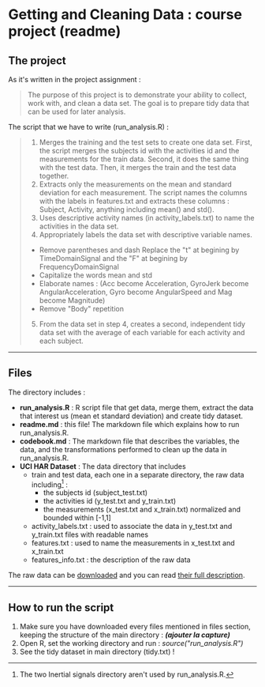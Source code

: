 Getting and Cleaning Data : course project (readme)
===================================

The project
-------------
As it's written in the project assignment :

> The purpose of this project is to demonstrate your ability to collect, work with, and clean a data set. The goal is to prepare tidy data that can be used for later analysis. 

The script that we have to write (run_analysis.R) :

>  1. Merges the training and the test sets to create one data set. First, the script merges the subjects id with the activities id and the measurements for the train data. Second, it does the same thing with the test data. Then, it merges the train and the test data together.
>  2. Extracts only the measurements on the mean and standard deviation for each measurement. The script names the columns with the labels in features.txt and extracts these columns : Subject, Activity, anything including mean() and std().
>  3. Uses descriptive activity names (in activity_labels.txt) to name the activities in the data set.
>  4. Appropriately labels the data set with descriptive variable names. 
> - Remove parentheses and dash Replace the "t" at begining by TimeDomainSignal and the "F" at begining by FrequencyDomainSignal
> - Capitalize the words mean and std
> - Elaborate names : (Acc become Acceleration, GyroJerk become AngularAcceleration, Gyro become AngularSpeed and Mag become Magnitude)
> - Remove "Body" repetition
>  5. From the data set in step 4, creates a second, independent tidy data set with the average of each variable for each activity and each subject.

----------
Files
-------------
The directory includes :

 - **run_analysis.R** : R script file that get data, merge them, extract the data that interest us (mean et standard deviation) and create tidy dataset.
 - **readme.md** : this file! The markdown file which explains how to run run_analysis.R.
 - **codebook.md** : The markdown file that describes the variables, the data, and the transformations performed to clean up the data in run_analysis.R.
 - **UCI HAR Dataset** : The data directory that includes
   - train and test data, each one in a separate directory, the raw data including[^inertial] :
     - the subjects id (subject\_test.txt) 
     - the activities id (y\_test.txt and y\_train.txt) 
     - the measurements (x\_test.txt and x\_train.txt) normalized and bounded within [-1,1]
   - activity\_labels.txt : used to associate the data in y\_test.txt and y\_train.txt files with readable names
   - features.txt : used to name the measurements in x\_test.txt and x\_train.txt
   - features_info.txt : the description of the raw data

The raw data can be [downloaded](https://d396qusza40orc.cloudfront.net/getdata/projectfiles/UCI%20HAR%20Dataset.zip) and you can read [their full description](http://archive.ics.uci.edu/ml/datasets/Human+Activity+Recognition+Using+Smartphones).

----------
How to run the script
-------------
 1. Make sure you have downloaded every files mentioned in files
    section, keeping the structure of the main directory : ***(ajouter la
    capture)***
 2. Open R, set the working directory and run : *source("run_analysis.R")*
 3. See the tidy dataset in main directory (tidy.txt) !


 [^inertial]: The two Inertial signals directory aren't used by run\_analysis.R.